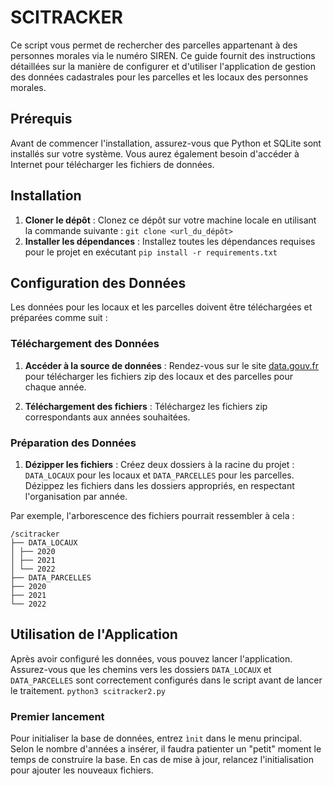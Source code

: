 # SCITRACKER
Ce script vous permet de rechercher des parcelles appartenant à des personnes morales via le numéro SIREN.
Ce guide fournit des instructions détaillées sur la manière de configurer et d'utiliser l'application de gestion des données cadastrales pour les parcelles et les locaux des personnes morales.

## Prérequis

Avant de commencer l'installation, assurez-vous que Python et SQLite sont installés sur votre système. Vous aurez également besoin d'accéder à Internet pour télécharger les fichiers de données.

## Installation

1. **Cloner le dépôt** :
   Clonez ce dépôt sur votre machine locale en utilisant la commande suivante : `git clone <url_du_dépôt>`
2. **Installer les dépendances** :
Installez toutes les dépendances requises pour le projet en exécutant `pip install -r requirements.txt`


## Configuration des Données

Les données pour les locaux et les parcelles doivent être téléchargées et préparées comme suit :

### Téléchargement des Données

1. **Accéder à la source de données** :
Rendez-vous sur le site [data.gouv.fr](https://www.data.gouv.fr/fr/datasets/fichiers-des-locaux-et-des-parcelles-des-personnes-morales/) pour télécharger les fichiers zip des locaux et des parcelles pour chaque année.

2. **Téléchargement des fichiers** :
Téléchargez les fichiers zip correspondants aux années souhaitées.

### Préparation des Données

1. **Dézipper les fichiers** :
Créez deux dossiers à la racine du projet : `DATA_LOCAUX` pour les locaux et `DATA_PARCELLES` pour les parcelles. Dézippez les fichiers dans les dossiers appropriés, en respectant l'organisation par année.

Par exemple, l'arborescence des fichiers pourrait ressembler à cela :
```
/scitracker
├── DATA_LOCAUX
│ ├── 2020
│ ├── 2021
│ └── 2022
├── DATA_PARCELLES
├── 2020
├── 2021
└── 2022
```


## Utilisation de l'Application

Après avoir configuré les données, vous pouvez lancer l'application. Assurez-vous que les chemins vers les dossiers `DATA_LOCAUX` et `DATA_PARCELLES` sont correctement configurés dans le script avant de lancer le traitement.
``python3 scitracker2.py``

### Premier lancement
Pour initialiser la base de données, entrez `ìnit` dans le menu principal.
Selon le nombre d'années a insérer, il faudra patienter un "petit" moment le temps de construire la base.
En cas de mise à jour, relancez l'initialisation pour ajouter les nouveaux fichiers.

